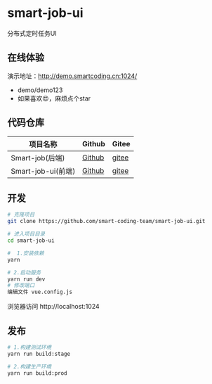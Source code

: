 # smart-job-ui
分布式定时任务UI

## 在线体验

演示地址：http://demo.smartcoding.cn:1024/

- demo/demo123 
- 如果喜欢😍，麻烦点个star

## 代码仓库

| 项目名称             | Github                                         | Gitee |
| -------------------- | ---------------------------------------------- | ----- |
| Smart-job(后端)    | [Github](https://github.com/smart-coding-team/smart-job) | [gitee](https://gitee.com/smart-coding-team/smart-job)      |
| Smart-job-ui(前端) |[Github](https://github.com/smart-coding-team/smart-job-ui)| [gitee](https://gitee.com/smart-coding-team/smart-job-ui)        |

## 开发

```bash
# 克隆项目
git clone https://github.com/smart-coding-team/smart-job-ui.git

# 进入项目目录
cd smart-job-ui

#  1.安装依赖
yarn

# 2.启动服务
yarn run dev
# 修改端口
编辑文件 vue.config.js 
```

浏览器访问 http://localhost:1024

## 发布

```bash
# 1.构建测试环境
yarn run build:stage

# 2.构建生产环境
yarn run build:prod
```